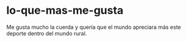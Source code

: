 # lo-que-mas-me-gusta
Me gusta mucho la cuerda y quería que el mundo apreciara más este deporte dentro del mundo rural.
